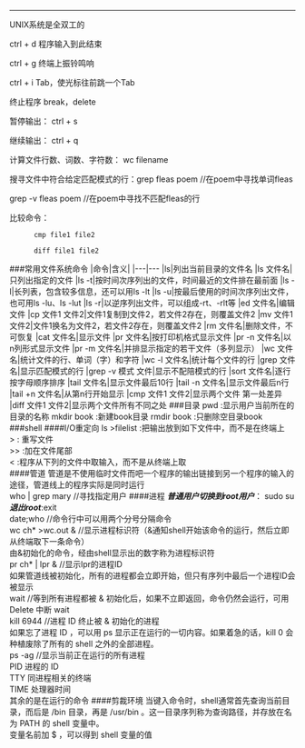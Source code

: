 --------------------------------
UNIX系统是全双工的

ctrl + d 程序输入到此结束

ctrl + g 终端上振铃鸣响

ctrl + i Tab，使光标往前跳一个Tab

终止程序 break，delete

暂停输出： ctrl + s

继续输出： ctrl + q

计算文件行数、词数、字符数： wc filename

搜寻文件中符合给定匹配模式的行：grep fleas poem //在poem中寻找单词fleas

grep -v fleas poem //在poem中寻找不匹配fleas的行

比较命令： 

          cmp file1 file2

          diff file1 file2
          
###常用文件系统命令
|命令|含义|
|---|---
|ls|列出当前目录的文件名
|ls 文件名|只列出指定的文件
|ls -t|按时间次序列出的文件，时间最近的文件排在最前面
|ls -l|长列表，包含较多信息，还可以用ls -lt
|ls -u|按最后使用的时间次序列出文件，也可用ls -lu、ls -lut
|ls -r|以逆序列出文件，可以组成-rt、-rlt等
|ed 文件名|编辑文件
|cp 文件1 文件2|文件1复制到文件2，若文件2存在，则覆盖文件2
|mv 文件1 文件2|文件1换名为文件2，若文件2存在，则覆盖文件2
|rm 文件名|删除文件，不可恢复
|cat 文件名|显示文件
|pr 文件名|按打印机格式显示文件
|pr -n 文件名|以n列形式显示文件
|pr -m 文件名|并排显示指定的若干文件（多列显示）
|wc 文件名|统计文件的行、单词（字）和字符
|wc -l 文件名|统计每个文件的行
|grep 文件名|显示匹配模式的行
|grep -v 模式 文件|显示不配陪模式的行
|sort 文件名|逐行按字母顺序排序
|tail 文件名|显示文件最后10行
|tail -n 文件名|显示文件最后n行
|tail +n 文件名|从第n行开始显示
|cmp 文件1 文件2|显示两个文件 第一处差异
|diff 文件1 文件2|显示两个文件所有不同之处
###目录
pwd :显示用户当前所在的目录的名称
mkdir book :新建book目录
rmdir book :只删除空目录book
###shell
####I/O重定向
ls >filelist :把输出放到如下文件中，而不是在终端上  
\> : 重写文件  
\>> :加在文件尾部  
\< :程序从下列的文件中取输入，而不是从终端上取  
####管道
管道是不使用临时文件而吧一个程序的输出链接到另一个程序的输入的途径，管道线上的程序实际是同时运行  
who | grep mary  //寻找指定用户
####进程
***普通用户切换到root用户***： sudo su  
***退出root***:exit   
date;who   //命令行中可以用两个分号分隔命令  
wc ch* >wc.out &   //显示进程标识符（&通知shell开始该命令的运行，然后立即从终端取下一条命令）  
由&初始化的命令，经由shell显示出的数字称为进程标识符  
pr ch* | lpr &   //显示lpr的进程ID  
如果管道线被初始化，所有的进程都会立即开始，但只有序列中最后一个进程ID会被显示  
wait   //等到所有进程都被 & 初始化后，如果不立即返回，命令仍然会运行，可用 Delete 中断 wait  
kill 6944    //进程 ID 终止被 & 初始化的进程  
如果忘了进程 ID ，可以用 ps 显示正在运行的一切内容。如果着急的话，kill 0 会种植废除了所有的 shell 之外的全部进程。  
ps -ag   //显示当前正在运行的所有进程  
PID 进程的 ID  
TTY 同进程相关的终端  
TIME 处理器时间  
其余的是在运行的命令
####剪裁环境
当键入命令时，shell通常首先查询当前目录，而后是 /bin 目录，再是 /usr/bin 。这一目录序列称为查询路径，并存放在名为 PATH 的 shell 变量中。  
变量名前加 $ ，可以得到 shell 变量的值  
